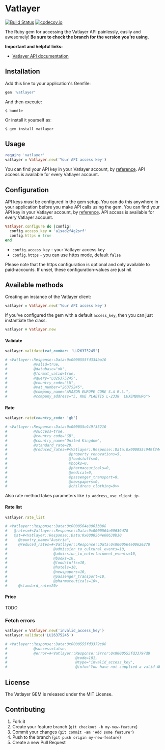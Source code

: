 # Vatlayer

[![Build Status](https://travis-ci.org/drEnilight/vatlayer-ruby.svg?branch=master)](https://travis-ci.org/drEnilight/vatlayer-ruby) [![codecov.io](https://codecov.io/github/drEnilight/vatlayer-ruby/coverage.svg?branch=master)](https://codecov.io/gh/drEnilight/vatlayer-ruby?branch=master)

The Ruby gem for accessing the Vatlayer API painlessly, easily and awesomely! **Be sure to check the branch for the version you're using.**

**Important and helpful links:**

- [Vatlayer API documentation](https://vatlayer.com/documentation)

## Installation

Add this line to your application's Gemfile:

```ruby
gem 'vatlayer'
```

And then execute:

    $ bundle

Or install it yourself as:

    $ gem install vatlayer

## Usage

```ruby
require 'vatlayer'
vatlayer = Vatlayer.new('Your API access key')

```
You can find your API key in your Vatlayer account, by [reference](https://vatlayer.com/dashboard). API access is available for every Vatlayer account.

## Configuration

API keys *must* be configured in the gem setup. You can do this anywhere in your application before you make API calls using the gem. You can find your API key in your Vatlayer account, by [reference](https://vatlayer.com/dashboard). API access is available for every Vatlayer account.

```ruby
Vatlayer.configure do |config|
  config.access_key = 'a1sad2f4g2srf'
  config.https = true
end
```

* `config.access_key` - your Vatlayer access key
* `config.https` - you can use https mode, default `false`

Please note that the https configuration is optional and only available to paid-accounts. If unset, these configuration-values are just nil.

## Available methods

Creating an instance of the Vatlayer client:
```ruby
vatlayer = Vatlayer.new('Your API access key')
```
If you've configured the gem with a default `access_key`, then you can just instantiate the class.
```ruby
vatlayer = Vatlayer.new
```

#### Validate
```ruby
vatlayer.validate(vat_number: 'LU26375245')

# <Vatlayer::Response::Data:0x0000555fd334ba10
#            @valid=true,
#            @database="ok",
#            @format_valid=true,
#            @query="LU26375245",
#            @country_code="LU",
#            @vat_number="26375245",
#            @company_name="AMAZON EUROPE CORE S.A R.L.",
#            @company_address="5, RUE PLAETIS L-2338  LUXEMBOURG">
```

#### Rate
```ruby
vatlayer.rate(country_code: 'gb')

# <Vatlayer::Response::Data:0x000055c949f35210
#            @success=true,
#            @country_code="GB",
#            @country_name="United Kingdom",
#            @standard_rate=20,
#            @reduced_rates=#<Vatlayer::Response::Data:0x000055c949f344f0
#                            @property_renovations=5,
#                            @foodstuffs=0,
#                            @books=0,
#                            @pharmaceuticals=0,
#                            @medical=0,
#                            @passenger_transport=0,
#                            @newspapers=0,
#                            @childrens_clothing=0>>
```

Also rate method takes parameters like `ip_address`, `use_client_ip`.

#### Rate list
```ruby
vatlayer.rate_list

# <Vatlayer::Response::Data:0x0000564e0063b308
#   @rates=#<Vatlayer::Response::Data:0x0000564e00639d78
#   @at=#<Vatlayer::Response::Data:0x0000564e00638b30
#     @country_name="Austria",
#     @reduced_rates=#<Vatlayer::Response::Data:0x0000564e0062e270
#                     @admission_to_cultural_events=10,
#                     @admission_to_entertainment_events=10,
#                     @books=10,
#                     @foodstuffs=10,
#                     @hotels=10,
#                     @newspapers=10,
#                     @passenger_transport=10,
#                     @pharmaceuticals=10>,
#     @standard_rate=20>

```

#### Price
TODO

### Fetch errors

```ruby
vatlayer = Vatlayer.new('invalid_access_key')
vatlayer.validate('LU26375245')

# <Vatlayer::Response::Data:0x0000555fd3379c80
#            @success=false,
#            @error=#<Vatlayer::Response::Error:0x0000555fd33797d0
#                               @code=101,
#                               @type="invalid_access_key",
#                               @info="You have not supplied a valid API Access Key. [Technical Support: support@apilayer.com]">
```


## License
The Vatlayer GEM is released under the MIT License.

## Contributing

1. Fork it
2. Create your feature branch (`git checkout -b my-new-feature`)
3. Commit your changes (`git commit -am 'Add some feature'`)
4. Push to the branch (`git push origin my-new-feature`)
5. Create a new Pull Request
